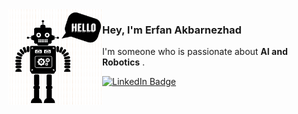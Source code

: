 <img align="left" src="icon.jpg" width="150px">

### Hey, I'm Erfan Akbarnezhad

I'm someone who is passionate about **AI and Robotics** .

<div id="badges">
  <a href="https://www.linkedin.com/in/erfan-akbarnezhad-190089221/">
  <img src="https://img.shields.io/badge/LinkedIn-blue?style=for-the-badge&logo=linkedin&logoColor=white" alt="LinkedIn Badge"/>
  </a>
</div>

<br>
<br>
<br>

<!--
**erfanakk/erfanakk** is a ✨ _special_ ✨ repository because its `README.md` (this file) appears on your GitHub profile.

Here are some ideas to get you started:

- 🔭 I’m currently working on ...
- 🌱 I’m currently learning ...
- 👯 I’m looking to collaborate on ...
- 🤔 I’m looking for help with ...
- 💬 Ask me about ...
- 📫 How to reach me: ...
- 😄 Pronouns: ...
- ⚡ Fun fact: ...
-->
